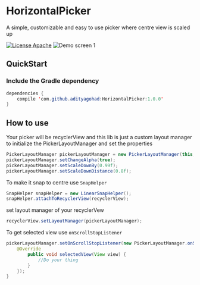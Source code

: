 # HorizontalPicker
A simple, customizable and easy to use picker where centre view is scaled up

[![License Apache](https://img.shields.io/badge/license-Apache-blue.svg)](http://www.apache.org/licenses/LICENSE-2.0)
![Demo screen 1](https://raw.githubusercontent.com/adityagohad/HorizontalPicker/master/art/picker_demo.gif)

## QuickStart ##
### Include the Gradle dependency ###

```java
dependencies {
    compile 'com.github.adityagohad:HorizontalPicker:1.0.0'
}
```
## How to use ##
Your picker will be recyclerView and this lib is just a custom layout manager
to initialize the PickerLayoutManager and set the properties

```java
PickerLayoutManager pickerLayoutManager = new PickerLayoutManager(this, PickerLayoutManager.HORIZONTAL, false);
pickerLayoutManager.setChangeAlpha(true);
pickerLayoutManager.setScaleDownBy(0.99f);
pickerLayoutManager.setScaleDownDistance(0.8f);
```
To make it snap to centre use ```SnapHelper```

```java
SnapHelper snapHelper = new LinearSnapHelper();
snapHelper.attachToRecyclerView(recyclerView);
```
set layout manager of your recyclerVew

```java
recyclerView.setLayoutManager(pickerLayoutManager);
```

To get selected view use ```onScrollStopListener```

```java
pickerLayoutManager.setOnScrollStopListener(new PickerLayoutManager.onScrollStopListener() {
    @Override
        public void selectedView(View view) {
            //Do your thing
        }
    });
}
```
